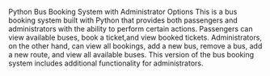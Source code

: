 Python Bus Booking System with Administrator Options
This is a bus booking system built with Python that provides both passengers and administrators with the ability to perform certain actions. Passengers can view available buses, book a ticket,and view booked tickets. Administrators, on the other hand, can view all bookings, add a new bus, remove a bus, add a new route, and view all available buses. This version of the bus booking system includes additional functionality for administrators.
